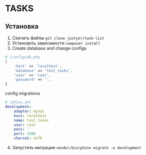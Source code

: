# TASKS

## Установка

1. Скачать файлы `git clone justyor/task-list`
2. Установить зависимости `composer install`
3. Create database and change configs
```php
# /config/db.php
[
    'host' => 'localhost',
    'database' => 'test_tasks',
    'user' => 'root',
    'password' => '',
]
```

config migrations
```yaml
# /phinx.yml
development:
    adapter: mysql
    host: localhost
    name: test_tasks
    user: root
    pass: ''
    port: 3306
    charset: utf8
```
4. Запустить миграции `vendor/bin/phinx migrate -e development`

